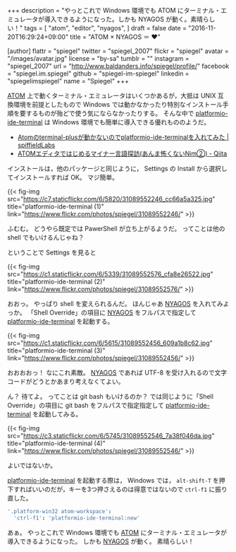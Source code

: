 +++
description = "やっとこれで Windows 環境でも ATOM にターミナル・エミュレータが導入できるようになった。しかも NYAGOS が動く。素晴らしい！"
tags = [
  "atom",
  "editor",
  "nyagos",
]
draft = false
date = "2016-11-20T16:29:24+09:00"
title = "ATOM × NYAGOS ＝ ♥"

[author]
  flattr = "spiegel"
  twitter = "spiegel_2007"
  flickr = "spiegel"
  avatar = "/images/avatar.jpg"
  license = "by-sa"
  tumblr = ""
  instagram = "spiegel_2007"
  url = "http://www.baldanders.info/spiegel/profile/"
  facebook = "spiegel.im.spiegel"
  github = "spiegel-im-spiegel"
  linkedin = "spiegelimspiegel"
  name = "Spiegel"
+++

[ATOM] 上で動くターミナル・エミュレータはいくつかあるが，大抵は UNIX 互換環境を前提としたもので Windows では動かなかったり特別なインストール手順を要するものが殆どで使う気にならなかったりする。
そんな中で [platformio-ide-terminal] は Windows 環境でも簡単に導入できる優れもののようだ。

- [Atomのterminal-plusが動かないのでplatformio-ide-terminalを入れてみた | spiffieldLabs](http://labs.spiffield.net/archives/508)
- [ATOMエディタではじめるマイナー言語探訪(あんま怖くないNim②) - Qiita](http://qiita.com/kmry2045/items/b61a000ff257c01720e4)

インストールは，他のパッケージと同じように， Settings の Install から選択してインストールすれば OK。
マジ簡単。

{{< fig-img src="https://c7.staticflickr.com/6/5820/31089552246_cc66a5a325.jpg" title="platformio-ide-terminal (1)" link="https://www.flickr.com/photos/spiegel/31089552246/" >}}

ふむむ。
どうやら既定では PawerShell が立ち上がるようだ。
ってことは他の shell でもいけるんじゃね？

ということで Settings を見ると

{{< fig-img src="https://c1.staticflickr.com/6/5339/31089552576_cfa8e26522.jpg" title="platformio-ide-terminal (2)" link="https://www.flickr.com/photos/spiegel/31089552576/" >}}

おおっ。
やっぱり shell を変えられるんだ。
ほんじゃあ [NYAGOS] を入れてみよっか。
「Shell Override」の項目に [NYAGOS] をフルパスで指定して  [platformio-ide-terminal] を起動する。

{{< fig-img src="https://c1.staticflickr.com/6/5615/31089552456_609a1b8c62.jpg" title="platformio-ide-terminal (3)" link="https://www.flickr.com/photos/spiegel/31089552456/" >}}

おおおおっ！ なにこれ素敵。
[NYAGOS] であれば UTF-8 を受け入れるので文字コードがどうとかあまり考えなくてよい。

ん？ 待てよ。
ってことは git bash もいけるのか？ では同じように「Shell Override」の項目に git bash をフルパスで指定指定して  [platformio-ide-terminal] を起動してみる。

{{< fig-img src="https://c3.staticflickr.com/6/5745/31089552546_7a38f046da.jpg" title="platformio-ide-terminal (4)" link="https://www.flickr.com/photos/spiegel/31089552546/" >}}

よいではないか。

[platformio-ide-terminal] を起動する際は， Windows では， `alt-shift-T` を押下すればいいのだが，キーを3つ押さえるのは得意ではないので `ctrl-f1` に振り直した。

```cson
'.platform-win32 atom-workspace':
  'ctrl-f1': 'platformio-ide-terminal:new'
 ```

あぁ。
やっとこれで Windows 環境でも [ATOM] にターミナル・エミュレータが導入できるようになった。
しかも [NYAGOS] が動く。
素晴らしい！

[ATOM]: https://atom.io/ "Atom"
[NYAGOS]: http://www.nyaos.org/index.cgi?p=NYAGOS "NYAOS.ORG - NYAGOS"
[platformio-ide-terminal]: https://atom.io/packages/platformio-ide-terminal
